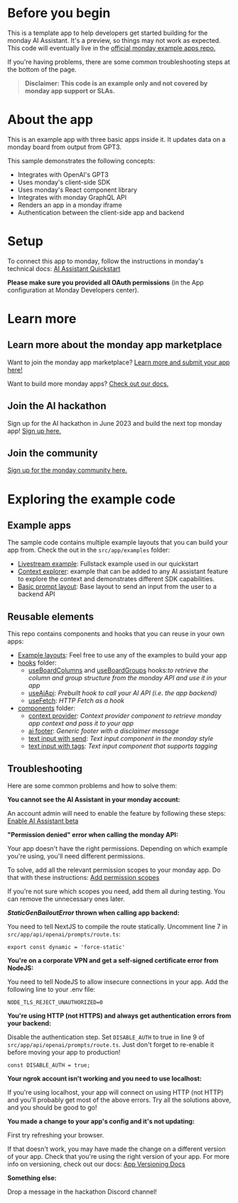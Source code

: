 # Before you begin

This is a template app to help developers get started building for the monday AI Assistant. It's a preview, so things may not work as expected. This code will eventually live in the [official monday example apps repo.](https://github.com/mondaycom/welcome-apps/)

If you're having problems, there are some common troubleshooting steps at the bottom of the page. 

> **Disclaimer: This code is an example only and not covered by monday app support or SLAs.**

# About the app

This is an example app with three basic apps inside it. It updates data on a monday board from output from GPT3. 

This sample demonstrates the following concepts: 
- Integrates with OpenAI's GPT3
- Uses monday's client-side SDK
- Uses monday's React component library
- Integrates with monday GraphQL API
- Renders an app in a monday iframe
- Authentication between the client-side app and backend

# Setup

To connect this app to monday, follow the instructions in monday's technical docs: [AI Assistant Quickstart](https://developer.monday.com/apps/docs/quickstart-for-ai-assistant) 

<b>Please make sure you provided all OAuth permissions</b> (in the App configuration at Monday Developers center).

# Learn more

## Learn more about the monday app marketplace

Want to join the monday app marketplace? [Learn more and submit your app here!](https://monday.com/appdeveloper)

Want to build more monday apps? [Check out our docs.](https://developer.monday.com/apps/docs/intro)

## Join the AI hackathon

Sign up for the AI hackathon in June 2023 and build the next top monday app! [Sign up here.](https://lablab.ai/event/monday-ai-app-hackathon)

## Join the community

[Sign up for the monday community here.](https://community.monday.com)

# Exploring the example code

## Example apps

The sample code contains multiple example layouts that you can build your app from. Check the out in the `src/app/examples` folder: 
- [Livestream example](https://github.com/yuhgto/monday-ai-prompt-template/blob/main/src/examples/livestream-example/final-code.tsx): Fullstack example used in our quickstart
- [Context explorer](https://github.com/yuhgto/monday-ai-prompt-template/blob/main/src/examples/context-explorer/context-explorer-example.js): example that can be added to any AI assistant feature to explore the context and demonstrates different SDK capabilities. 
- [Basic prompt layout](https://github.com/yuhgto/monday-ai-prompt-template/blob/main/src/examples/basic-prompt-layout/prompt-layout.tsx): Base layout to send an input from the user to a backend API

## Reusable elements

This repo contains components and hooks that you can reuse in your own apps: 
- [Example layouts](https://github.com/yuhgto/monday-ai-prompt-template/tree/main/src/examples): Feel free to use any of the examples to build your app
- [hooks](https://github.com/yuhgto/monday-ai-prompt-template/tree/main/src/hooks) folder:
    - [useBoardColumns](https://github.com/yuhgto/monday-ai-prompt-template/blob/main/src/hooks/useBoardColumns.ts) and [useBoardGroups](https://github.com/yuhgto/monday-ai-prompt-template/blob/main/src/hooks/useBoardGroups.ts) hooks:_to retrieve the column and group structure from the monday API and use it in your app_
    - [useAiApi](https://github.com/yuhgto/monday-ai-prompt-template/blob/main/src/hooks/useAiApi.ts): _Prebuilt hook to call your AI API (i.e. the app backend)_
    - [useFetch](https://github.com/yuhgto/monday-ai-prompt-template/blob/main/src/hooks/useFetch.ts): _HTTP Fetch as a hook_
- [components](https://github.com/yuhgto/monday-ai-prompt-template/tree/main/src/components) folder:
    - [context provider](https://github.com/yuhgto/monday-ai-prompt-template/tree/main/src/components/context-provider): _Context provider component to retrieve monday app context and pass it to your app_
    - [ai footer](https://github.com/yuhgto/monday-ai-prompt-template/tree/main/src/components/ai-footer): _Generic footer with a disclaimer message_
    - [text input with send](https://github.com/yuhgto/monday-ai-prompt-template/tree/main/src/components/text-input-with-send): _Text input component in the monday style_
    - [text input with tags](https://github.com/yuhgto/monday-ai-prompt-template/tree/main/src/components/text-input-with-tags): _Text input component that supports tagging_

## Troubleshooting

Here are some common problems and how to solve them: 

**You cannot see the AI Assistant in your monday account:**

An account admin will need to enable the feature by following these steps: [Enable AI Assistant beta](https://developer.monday.com/apps/docs/quickstart-for-ai-assistant#enable-the-ai-assistant-beta)

**"Permission denied" error when calling the monday API:**

Your app doesn't have the right permissions. Depending on which example you're using, you'll need different permissions. 

To solve, add all the relevant permission scopes to your monday app. Do that with these instructions: [Add permission scopes](https://developer.monday.com/apps/docs/manage#define-app-permission-scopes)

If you're not sure which scopes you need, add them all during testing. You can remove the unnecessary ones later. 

**_StaticGenBailoutError_ thrown when calling app backend:**

You need to tell NextJS to compile the route statically. Uncomment line 7 in `src/app/api/openai/prompts/route.ts`:
```
export const dynamic = 'force-static'
```

**You're on a corporate VPN and get a self-signed certificate error from NodeJS:**

You need to tell NodeJS to allow insecure connections in your app. Add the following line to your .env file: 
```
NODE_TLS_REJECT_UNAUTHORIZED=0
```

**You're using HTTP (not HTTPS) and always get authentication errors from your backend:**

Disable the authentication step. Set `DISABLE_AUTH` to true in line 9 of `src/app/api/openai/prompts/route.ts`. Just don't forget to re-enable it before moving your app to production!
```
const DISABLE_AUTH = true;
```

**Your ngrok account isn't working and you need to use localhost:**

If you're using localhost, your app will connect on using HTTP (not HTTP) and you'll probably get most of the above errors. Try all the solutions above, and you should be good to go!

**You made a change to your app's config and it's not updating:**

First try refreshing your browser. 

If that doesn't work, you may have made the change on a different version of your app. Check that you're using the right version of your app. For more info on versioning, check out our docs: [App Versioning Docs](https://developer.monday.com/apps/docs/versioning)

**Something else:**

Drop a message in the hackathon Discord channel!
